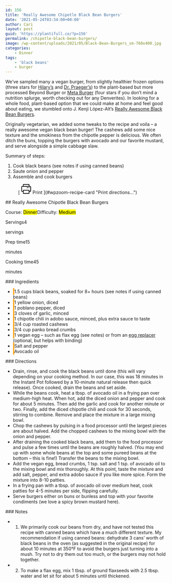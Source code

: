 ```yaml
---
id: 156
title: 'Really Awesome Chipotle Black Bean Burgers'
date: '2021-05-24T03:34:00+00:00'
author: Cari
layout: post
guid: 'https://plantifull.co/?p=156'
permalink: /chipotle-black-bean-burgers/
image: /wp-content/uploads/2021/05/Black-Bean-Burgers_sm-760x400.jpg
categories:
    - Dinner
tags:
    - 'black beans'
    - burger
---
```


We’ve sampled many a vegan burger, from slightly healthier frozen options (three stars for [Hilary’s](https://hilaryseatwell.com/) and [Dr. Praeger’s](https://drpraegers.com/)) to the plant-based but more processed Beyond Burger or [Meta Burger](https://www.metaburger.com/) (four stars if you don’t mind a nutrition splurge, worth checking out for any Denverites). In looking for a whole food, plant-based option that we could make at home and feel good about eating, we stumbled onto J. Kenji López-Alt’s [Really Awesome Black Bean Burgers](https://www.seriouseats.com/the-best-black-bean-burger-recipe).

Originally vegetarian, we added some tweaks to the recipe and voila – a really awesome vegan black bean burger! The cashews add some nice texture and the smokiness from the chipotle pepper is delicious. We often ditch the buns, topping the burgers with avocado and our favorite mustard, and serve alongside a simple cabbage slaw.

Summary of steps:

1. Cook black beans (see notes if using canned beans)
2. Saute onion and pepper
3. Assemble and cook burgers

<div class="wp-block-wpzoom-recipe-card-block-recipe-card header-content-align-left block-alignment-left recipe-card-noimage is-style-newdesign" id="wpzoom-recipe-card"><div class="recipe-card-image"> <figure> <figcaption><div class="wpzoom-recipe-card-print-link"> [ <svg class="wpzoom-rcb-icon-print-link" height="32" viewbox="0 0 32 32" width="32" xmlns="http://www.w3.org/2000/svg"> <g data-name="Layer 55" id="Layer_55"> <path class="wpzoom-rcb-print-icon" d="M28,25H25a1,1,0,0,1,0-2h3a1,1,0,0,0,1-1V10a1,1,0,0,0-1-1H4a1,1,0,0,0-1,1V22a1,1,0,0,0,1,1H7a1,1,0,0,1,0,2H4a3,3,0,0,1-3-3V10A3,3,0,0,1,4,7H28a3,3,0,0,1,3,3V22A3,3,0,0,1,28,25Z"></path> <path class="wpzoom-rcb-print-icon" d="M25,31H7a1,1,0,0,1-1-1V20a1,1,0,0,1,1-1H25a1,1,0,0,1,1,1V30A1,1,0,0,1,25,31ZM8,29H24V21H8Z"></path> <path class="wpzoom-rcb-print-icon" d="M25,9a1,1,0,0,1-1-1V3H8V8A1,1,0,0,1,6,8V2A1,1,0,0,1,7,1H25a1,1,0,0,1,1,1V8A1,1,0,0,1,25,9Z"></path> <rect class="wpzoom-rcb-print-icon" height="2" width="2" x="24" y="11"></rect> <rect class="wpzoom-rcb-print-icon" height="2" width="4" x="18" y="11"></rect> </g> </svg> <span>Print</span> ](#wpzoom-recipe-card "Print directions...") </div> </figcaption> </figure> </div><div class="recipe-card-heading">## Really Awesome Chipotle Black Bean Burgers 

<span class="recipe-card-course">Course: <mark>Dinner</mark></span><span class="recipe-card-difficulty">Difficulty: <mark>Medium</mark></span></div><div class="recipe-card-details"><div class="details-items"><div class="detail-item detail-item-0"><span class="detail-item-icon oldicon oldicon-food" style="color: #FFA921;"></span><span class="detail-item-label">Servings</span>4

<span class="detail-item-unit">servings</span></div><div class="detail-item detail-item-1"><span class="detail-item-icon oldicon oldicon-clock" style="color: #FFA921;"></span><span class="detail-item-label">Prep time</span>15

<span class="detail-item-unit">minutes</span></div><div class="detail-item detail-item-2"><span class="detail-item-icon foodicons foodicons-cooking-food-in-a-hot-casserole" style="color: #FFA921;"></span><span class="detail-item-label">Cooking time</span>45

<span class="detail-item-unit">minutes</span></div></div></div><div class="recipe-card-ingredients">### Ingredients

- <span class="tick-circle" style="border: 2px solid #FFA921;"></span><span class="wpzoom-rcb-ingredient-name">1.5 cups black beans, soaked for 8+ hours (see notes if using canned beans)</span>
- <span class="tick-circle" style="border: 2px solid #FFA921;"></span><span class="wpzoom-rcb-ingredient-name">1 yellow onion, diced</span>
- <span class="tick-circle" style="border: 2px solid #FFA921;"></span><span class="wpzoom-rcb-ingredient-name">1 poblano pepper, diced</span>
- <span class="tick-circle" style="border: 2px solid #FFA921;"></span><span class="wpzoom-rcb-ingredient-name">3 cloves of garlic, minced</span>
- <span class="tick-circle" style="border: 2px solid #FFA921;"></span><span class="wpzoom-rcb-ingredient-name">1 chipotle chili in adobo sauce, minced, plus extra sauce to taste</span>
- <span class="tick-circle" style="border: 2px solid #FFA921;"></span><span class="wpzoom-rcb-ingredient-name">3/4 cup roasted cashews</span>
- <span class="tick-circle" style="border: 2px solid #FFA921;"></span><span class="wpzoom-rcb-ingredient-name">3/4 cup panko bread crumbs</span>
- <span class="tick-circle" style="border: 2px solid #FFA921;"></span><span class="wpzoom-rcb-ingredient-name">1 vegan egg – such as flax egg (see notes) or from an [egg replacer](https://www.bobsredmill.com/gluten-free-vegan-egg-replacer.html) (optional, but helps with binding)</span>
- <span class="tick-circle" style="border: 2px solid #FFA921;"></span><span class="wpzoom-rcb-ingredient-name">Salt and pepper</span>
- <span class="tick-circle" style="border: 2px solid #FFA921;"></span><span class="wpzoom-rcb-ingredient-name">Avocado oil</span>

</div><div class="recipe-card-directions">### Directions

- Drain, rinse, and cook the black beans until done (this will vary depending on your cooking method. In our case, this was 18 minutes in the Instant Pot followed by a 10-minute natural release then quick release). Once cooked, drain the beans and set aside.
- While the beans cook, heat a tbsp. of avocado oil in a frying pan over medium-high heat. When hot, add the diced onion and pepper and cook for about 5 minutes. Then add the garlic and cook for another minute or two. Finally, add the diced chipotle chili and cook for 30 seconds, stirring to combine. Remove and place the mixture in a large mixing bowl.
- Chop the cashews by pulsing in a food processor until the largest pieces are about halved. Add the chopped cashews to the mixing bowl with the onion and pepper.
- After draining the cooked black beans, add them to the food processor and pulse a few times until the beans are roughly halved. (You may end up with some whole beans at the top and some pureed beans at the bottom – this is fine!) Transfer the beans to the mixing bowl.
- Add the vegan egg, bread crumbs, 1 tsp. salt and 1 tsp. of avocado oil to the mixing bowl and mix thoroughly. At this point, taste the mixture and add salt, pepper, and extra adobo sauce if you like more spice. Form the mixture into 8-10 patties.
- In a frying pan with a tbsp. of avocado oil over medium heat, cook patties for 4-5 minutes per side, flipping carefully.
- Serve burgers either on buns or bunless and top with your favorite condiments (we love a spicy brown mustard here).

</div><div class="recipe-card-notes">### Notes

- 1. We primarily cook our beans from dry, and have not tested this recipe with canned beans which have a much different texture. My recommendation if using canned beans: dehydrate 3 cans’ worth of black beans in the oven (as suggested in the original recipe) for about 10 minutes at 350°F to avoid the burgers just turning into a mush. Try not to dry them out too much, or the burgers may not hold together.
- 2. To make a flax egg, mix 1 tbsp. of ground flaxseeds with 2.5 tbsp. water and let sit for about 5 minutes until thickened.

 </div><script type="application/ld+json">{"@context":"https:\/\/schema.org","@type":"Recipe","name":"Really Awesome Chipotle Black Bean Burgers ","image":["https:\/\/plantifull.co\/wp-content\/uploads\/2021\/05\/Black-Bean-Burgers_sm.jpg","https:\/\/plantifull.co\/wp-content\/uploads\/2021\/05\/Black-Bean-Burgers_sm-500x500.jpg","https:\/\/plantifull.co\/wp-content\/uploads\/2021\/05\/Black-Bean-Burgers_sm-500x375.jpg","https:\/\/plantifull.co\/wp-content\/uploads\/2021\/05\/Black-Bean-Burgers_sm-480x270.jpg"],"description":"","keywords":["black beans","burger","cabbage","grill"],"author":{"@type":"Person","name":"Cari"},"datePublished":"2021-05-24T03:34:00+00:00","prepTime":"PT15M","cookTime":"PT45M","totalTime":"PT1H","recipeCategory":["Dinner"],"recipeCuisine":[],"recipeYield":["4","4 servings"],"nutrition":{"@type":"NutritionInformation"},"recipeIngredient":["1.5 cups black beans, soaked for 8+ hours (see notes if using canned beans)","1 yellow onion, diced","1 poblano pepper, diced","3 cloves of garlic, minced","1 chipotle chili in adobo sauce, minced, plus extra sauce to taste","3\/4 cup roasted cashews","3\/4 cup panko bread crumbs","1 vegan egg - such as flax egg (see notes) or from an egg replacer (optional, but helps with binding)","Salt and pepper","Avocado oil"],"recipeInstructions":[{"@type":"HowToStep","name":"Drain, rinse, and cook the black beans until done (this will vary depending on your cooking method. In our case, this was 18 minutes in the Instant Pot followed by a 10-minute natural release then quick release). Once cooked, drain the beans and set aside.","text":"Drain, rinse, and cook the black beans until done (this will vary depending on your cooking method. In our case, this was 18 minutes in the Instant Pot followed by a 10-minute natural release then quick release). Once cooked, drain the beans and set aside.","url":"https:\/\/plantifull.co\/chipotle-black-bean-burgers\/#wpzoom-rcb-direction-step-0","image":""},{"@type":"HowToStep","name":"While the beans cook, heat a tbsp. of avocado oil in a frying pan over medium-high heat. When hot, add the diced onion and pepper and cook for about 5 minutes. Then add the garlic and cook for another minute or two. Finally, add the diced chipotle chili and cook for 30 seconds, stirring to combine. Remove and place the mixture in a large mixing bowl.","text":"While the beans cook, heat a tbsp. of avocado oil in a frying pan over medium-high heat. When hot, add the diced onion and pepper and cook for about 5 minutes. Then add the garlic and cook for another minute or two. Finally, add the diced chipotle chili and cook for 30 seconds, stirring to combine. Remove and place the mixture in a large mixing bowl.","url":"https:\/\/plantifull.co\/chipotle-black-bean-burgers\/#wpzoom-rcb-direction-step-257","image":""},{"@type":"HowToStep","name":"Chop the cashews by pulsing in a food processor until the largest pieces are about halved. Add the chopped cashews to the mixing bowl with the onion and pepper.","text":"Chop the cashews by pulsing in a food processor until the largest pieces are about halved. Add the chopped cashews to the mixing bowl with the onion and pepper.","url":"https:\/\/plantifull.co\/chipotle-black-bean-burgers\/#wpzoom-rcb-direction-step-610","image":""},{"@type":"HowToStep","name":"After draining the cooked black beans, add them to the food processor and pulse a few times until the beans are roughly halved. (You may end up with some whole beans at the top and some pureed beans at the bottom - this is fine!) Transfer the beans to the mixing bowl.","text":"After draining the cooked black beans, add them to the food processor and pulse a few times until the beans are roughly halved. (You may end up with some whole beans at the top and some pureed beans at the bottom - this is fine!) Transfer the beans to the mixing bowl.","url":"https:\/\/plantifull.co\/chipotle-black-bean-burgers\/#wpzoom-rcb-direction-step-771","image":""},{"@type":"HowToStep","name":"Add the vegan egg, bread crumbs, 1 tsp. salt and 1 tsp. of avocado oil to the mixing bowl and mix thoroughly. At this point, taste the mixture and add salt, pepper, and extra adobo sauce if you like more spice. Form the mixture into 8-10 patties.","text":"Add the vegan egg, bread crumbs, 1 tsp. salt and 1 tsp. of avocado oil to the mixing bowl and mix thoroughly. At this point, taste the mixture and add salt, pepper, and extra adobo sauce if you like more spice. Form the mixture into 8-10 patties.","url":"https:\/\/plantifull.co\/chipotle-black-bean-burgers\/#wpzoom-rcb-direction-step-1040","image":""},{"@type":"HowToStep","name":"In a frying pan with a tbsp. of avocado oil over medium heat, cook patties for 4-5 minutes per side, flipping carefully.","text":"In a frying pan with a tbsp. of avocado oil over medium heat, cook patties for 4-5 minutes per side, flipping carefully.","url":"https:\/\/plantifull.co\/chipotle-black-bean-burgers\/#wpzoom-rcb-direction-step-1289","image":""},{"@type":"HowToStep","name":"Serve burgers either on buns or bunless and top with your favorite condiments (we love a spicy brown mustard here).","text":"Serve burgers either on buns or bunless and top with your favorite condiments (we love a spicy brown mustard here).","url":"https:\/\/plantifull.co\/chipotle-black-bean-burgers\/#wpzoom-rcb-direction-step-1410","image":""}]}</script></div>